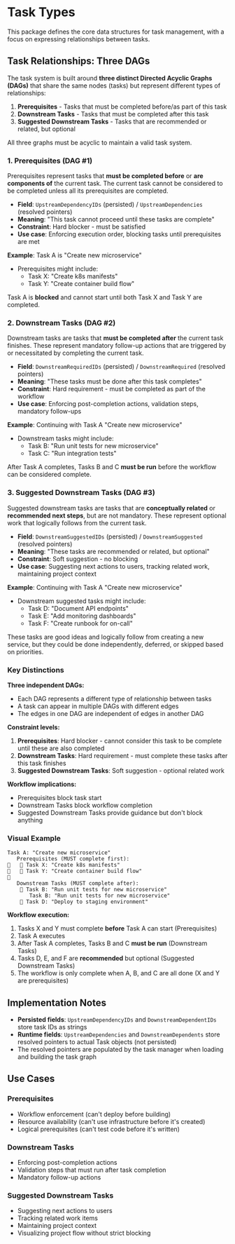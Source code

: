 # Task Types

This package defines the core data structures for task management, with a focus on expressing relationships between tasks.

## Task Relationships: Three DAGs

The task system is built around **three distinct Directed Acyclic Graphs (DAGs)** that share the same nodes (tasks) but represent different types of relationships:

1. **Prerequisites** - Tasks that must be completed before/as part of this task
2. **Downstream Tasks** - Tasks that must be completed after this task
3. **Suggested Downstream Tasks** - Tasks that are recommended or related, but optional

All three graphs must be acyclic to maintain a valid task system.

### 1. Prerequisites (DAG #1)

Prerequisites represent tasks that **must be completed before** or **are components of** the current task. The current task cannot be considered to be completed unless all its prerequisites are completed.

- **Field**: `UpstreamDependencyIDs` (persisted) / `UpstreamDependencies` (resolved pointers)
- **Meaning**: "This task cannot proceed until these tasks are complete"
- **Constraint**: Hard blocker - must be satisfied
- **Use case**: Enforcing execution order, blocking tasks until prerequisites are met

**Example**: Task A is "Create new microservice"
- Prerequisites might include:
  - Task X: "Create k8s manifests"
  - Task Y: "Create container build flow"

Task A is **blocked** and cannot start until both Task X and Task Y are completed.

### 2. Downstream Tasks (DAG #2)

Downstream tasks are tasks that **must be completed after** the current task finishes. These represent mandatory follow-up actions that are triggered by or necessitated by completing the current task.

- **Field**: `DownstreamRequiredIDs` (persisted) / `DownstreamRequired` (resolved pointers)
- **Meaning**: "These tasks must be done after this task completes"
- **Constraint**: Hard requirement - must be completed as part of the workflow
- **Use case**: Enforcing post-completion actions, validation steps, mandatory follow-ups

**Example**: Continuing with Task A "Create new microservice"
- Downstream tasks might include:
  - Task B: "Run unit tests for new microservice"
  - Task C: "Run integration tests"

After Task A completes, Tasks B and C **must be run** before the workflow can be considered complete.

### 3. Suggested Downstream Tasks (DAG #3)

Suggested downstream tasks are tasks that are **conceptually related** or **recommended next steps**, but are not mandatory. These represent optional work that logically follows from the current task.

- **Field**: `DownstreamSuggestedIDs` (persisted) / `DownstreamSuggested` (resolved pointers)
- **Meaning**: "These tasks are recommended or related, but optional"
- **Constraint**: Soft suggestion - no blocking
- **Use case**: Suggesting next actions to users, tracking related work, maintaining project context

**Example**: Continuing with Task A "Create new microservice"
- Downstream suggested tasks might include:
  - Task D: "Document API endpoints"
  - Task E: "Add monitoring dashboards"
  - Task F: "Create runbook for on-call"

These tasks are good ideas and logically follow from creating a new service, but they could be done independently, deferred, or skipped based on priorities.

### Key Distinctions

**Three independent DAGs:**
- Each DAG represents a different type of relationship between tasks
- A task can appear in multiple DAGs with different edges
- The edges in one DAG are independent of edges in another DAG

**Constraint levels:**
1. **Prerequisites**: Hard blocker - cannot consider this task to be complete until these are also completed
2. **Downstream Tasks**: Hard requirement - must complete these tasks after this task finishes
3. **Suggested Downstream Tasks**: Soft suggestion - optional related work

**Workflow implications:**
- Prerequisites block task start
- Downstream Tasks block workflow completion
- Suggested Downstream Tasks provide guidance but don't block anything

### Visual Example

```
Task A: "Create new microservice"
   Prerequisites (MUST complete first):
      Task X: "Create k8s manifests"
      Task Y: "Create container build flow"

   Downstream Tasks (MUST complete after):
       Task B: "Run unit tests for new microservice"
       Task B: "Run unit tests for new microservice"
       Task D: "Deploy to staging environment"
```

**Workflow execution:**
1. Tasks X and Y must complete **before** Task A can start (Prerequisites)
2. Task A executes
3. After Task A completes, Tasks B and C **must be run** (Downstream Tasks)
4. Tasks D, E, and F are **recommended** but optional (Suggested Downstream Tasks)
5. The workflow is only complete when A, B, and C are all done (X and Y are prerequisites)

## Implementation Notes

- **Persisted fields**: `UpstreamDependencyIDs` and `DownstreamDependentIDs` store task IDs as strings
- **Runtime fields**: `UpstreamDependencies` and `DownstreamDependents` store resolved pointers to actual Task objects (not persisted)
- The resolved pointers are populated by the task manager when loading and building the task graph

## Use Cases

### Prerequisites
- Workflow enforcement (can't deploy before building)
- Resource availability (can't use infrastructure before it's created)
- Logical prerequisites (can't test code before it's written)

### Downstream Tasks
- Enforcing post-completion actions
- Validation steps that must run after task completion
- Mandatory follow-up actions

### Suggested Downstream Tasks
- Suggesting next actions to users
- Tracking related work items
- Maintaining project context
- Visualizing project flow without strict blocking
